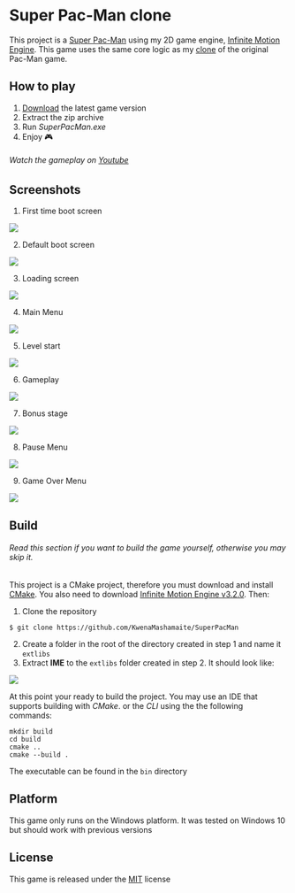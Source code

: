 # Super Pac-Man clone

This project is a [Super Pac-Man](https://en.wikipedia.org/wiki/Super_Pac-Man) using my 2D game engine, [Infinite Motion Engine](https://github.com/KwenaMashamaite/IME). 
This game uses the same core logic as my [clone](https://github.com/KwenaMashamaite/PacMan) of the original Pac-Man game.

## How to play

1. [Download](https://github.com/KwenaMashamaite/SuperPacMan/releases/tag/v1.2.1)
   the latest game version
2. Extract the zip archive
3. Run _SuperPacMan.exe_
4. Enjoy :video_game:

###### Watch the gameplay on [Youtube](https://youtu.be/TtjpNSaZla8)

## Screenshots

1. First time boot screen

![](docs/screenshots/name_prompt_scene.png)

2. Default boot screen

![](docs/screenshots/startup_scene.png)

3. Loading screen

![](docs/screenshots/loading_scene.png)

4. Main Menu

![](docs/screenshots/main_menu_scene.png)

5. Level start

![](docs/screenshots/level_start_scene.png)

6. Gameplay

![](docs/screenshots/gameplay_scene.png)

7. Bonus stage

![](docs/screenshots/bonus_stage_scene.png)

8. Pause Menu 

![](docs/screenshots/pause_menu_scene.png)

9. Game Over Menu

![](docs/screenshots/game_over_scene.png)

## Build

###### *Read this section if you want to build the game yourself, otherwise you may skip it.*

This project is a CMake project, therefore you must download and install [CMake](https://cmake.org/). 
You also need to download [Infinite Motion Engine v3.2.0](https://github.com/KwenaMashamaite/IME/releases/tag/v3.2.0). 
Then:

1. Clone the repository
```git
$ git clone https://github.com/KwenaMashamaite/SuperPacMan
```   
2. Create a folder in the root of the directory created in step 1 and name it `extlibs`
3. Extract **IME** to the `extlibs` folder created in step 2. It should look like:

![](docs/screenshots/extlibs_directory_structure.png)
   
At this point your ready to build the project. You may use an IDE that supports building with *CMake*.
or the *CLI* using the the following commands:

```shell
mkdir build
cd build
cmake ..
cmake --build .
```

The executable can be found in the `bin` directory

## Platform

This game only runs on the Windows platform. It was tested on Windows 10 but 
should work with previous versions

## License

This game is released under the [MIT](LICENSE) license
